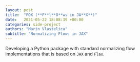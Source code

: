 ```yaml
---
layout: post
title:  "FOX (**F**l**O**ws in JA**X**)"
date:   2021-05-22 18:08:39 +00:00
categories: side-project
authors: "Marin Vlastelica"
subtitle: "Normalizing Flows in JAX"
---
```


Developing a Python package with standard normalizing flow implementations that is based on `JAX` and `Flax`. 